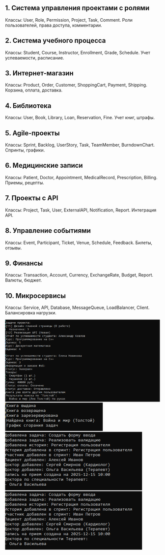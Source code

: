 <h2>1. Система управления проектами с ролями</h2>
    <p>Классы: User, Role, Permission, Project, Task, Comment. Роли пользователей, права доступа, комментарии.</p>
    <h2>2. Система учебного процесса</h2>
    <p>Классы: Student, Course, Instructor, Enrollment, Grade, Schedule. Учет успеваемости, расписание.</p>
    <h2>3. Интернет-магазин</h2>
    <p>Классы: Product, Order, Customer, ShoppingCart, Payment, Shipping. Корзина, оплата, доставка.</p>
    <h2>4. Библиотека</h2>
    <p>Классы: User, Book, Library, Loan, Reservation, Fine. Учет книг, штрафы.</p>
    <h2>5. Agile-проекты</h2>
    <p>Классы: Sprint, Backlog, UserStory, Task, TeamMember, BurndownChart. Спринты, графики.</p>
    <h2>6. Медицинские записи</h2>
    <p>Классы: Patient, Doctor, Appointment, MedicalRecord, Prescription, Billing. Приемы, рецепты.</p>
    <h2>7. Проекты с API</h2>
    <p>Классы: Project, Task, User, ExternalAPI, Notification, Report. Интеграция API.</p>
    <h2>8. Управление событиями</h2>
    <p>Классы: Event, Participant, Ticket, Venue, Schedule, Feedback. Билеты, отзывы.</p>
    <h2>9. Финансы</h2>
    <p>Классы: Transaction, Account, Currency, ExchangeRate, Budget, Report. Валюты, бюджет.</p>
    <h2>10. Микросервисы</h2>
    <p>Классы: Service, API, Database, MessageQueue, LoadBalancer, Client. Балансировка нагрузки.</p>
   <img src="screenshots/1.png">
   <img src="screenshots/2.png">
      <img src="screenshots/3.png">
         <img src="screenshots/4.png">
